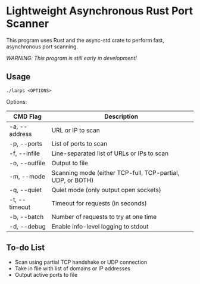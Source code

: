 # Lightweight Asynchronous Rust Port Scanner

This program uses Rust and the async-std crate to perform fast, asynchronous port scanning.

*WARNING: This program is still early in development!*

## Usage

`./larps <OPTIONS>`

Options:

| CMD Flag      | Description                                                |
|---------------|------------------------------------------------------------|
| -a, --address | URL or IP to scan                                          |
| -p, --ports   | List of ports to scan                                      |
| -f, --infile  | Line-separated list of URLs or IPs to scan                 |
| -o, --outfile | Output to file                                             |
| -m, --mode    | Scanning mode (either TCP-full, TCP-partial, UDP, or BOTH) |
| -q, --quiet   | Quiet mode (only output open sockets)                      |
| -t, --timeout | Timeout for requests (in seconds)                          |
| -b, --batch   | Number of requests to try at one time                      |
| -d, --debug   | Enable info-level logging to stdout                        |

## To-do List

* Scan using partial TCP handshake or UDP connection
* Take in file with list of domains or IP addresses
* Output active ports to file
